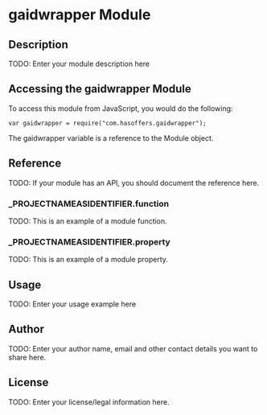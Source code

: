 # gaidwrapper Module

## Description

TODO: Enter your module description here

## Accessing the gaidwrapper Module

To access this module from JavaScript, you would do the following:

	var gaidwrapper = require("com.hasoffers.gaidwrapper");

The gaidwrapper variable is a reference to the Module object.	

## Reference

TODO: If your module has an API, you should document
the reference here.

### ___PROJECTNAMEASIDENTIFIER__.function

TODO: This is an example of a module function.

### ___PROJECTNAMEASIDENTIFIER__.property

TODO: This is an example of a module property.

## Usage

TODO: Enter your usage example here

## Author

TODO: Enter your author name, email and other contact
details you want to share here. 

## License

TODO: Enter your license/legal information here.

